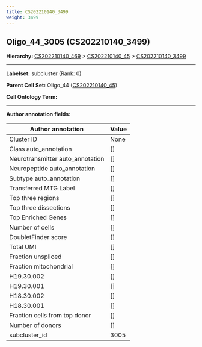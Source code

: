 ```yaml
---
title: CS202210140_3499
weight: 3499
---
```

## Oligo_44_3005 (CS202210140_3499)
<b>Hierarchy: </b>
[CS202210140_469](cell_sets/CS202210140_469.md) >
[CS202210140_45](cell_sets/CS202210140_45.md) >
[CS202210140_3499](cell_sets/CS202210140_3499.md)

---


**Labelset:** subcluster (Rank: 0)

**Parent Cell Set:** Oligo_44 ([CS202210140_45](cell_sets/CS202210140_45.md))



**Cell Ontology Term:** 

[MARKER GENES.]: #


---

[TRANSFERRED ANNOTATIONS.]: #


[AUTHOR ANNOTATION FIELDS.]: #


**Author annotation fields:**

| Author annotation | Value |
|-------------------|-------|
|Cluster ID|None|
|Class auto_annotation|[]|
|Neurotransmitter auto_annotation|[]|
|Neuropeptide auto_annotation|[]|
|Subtype auto_annotation|[]|
|Transferred MTG Label|[]|
|Top three regions|[]|
|Top three dissections|[]|
|Top Enriched Genes|[]|
|Number of cells|[]|
|DoubletFinder score|[]|
|Total UMI|[]|
|Fraction unspliced|[]|
|Fraction mitochondrial|[]|
|H19.30.002|[]|
|H19.30.001|[]|
|H18.30.002|[]|
|H18.30.001|[]|
|Fraction cells from top donor|[]|
|Number of donors|[]|
|subcluster_id|3005|
